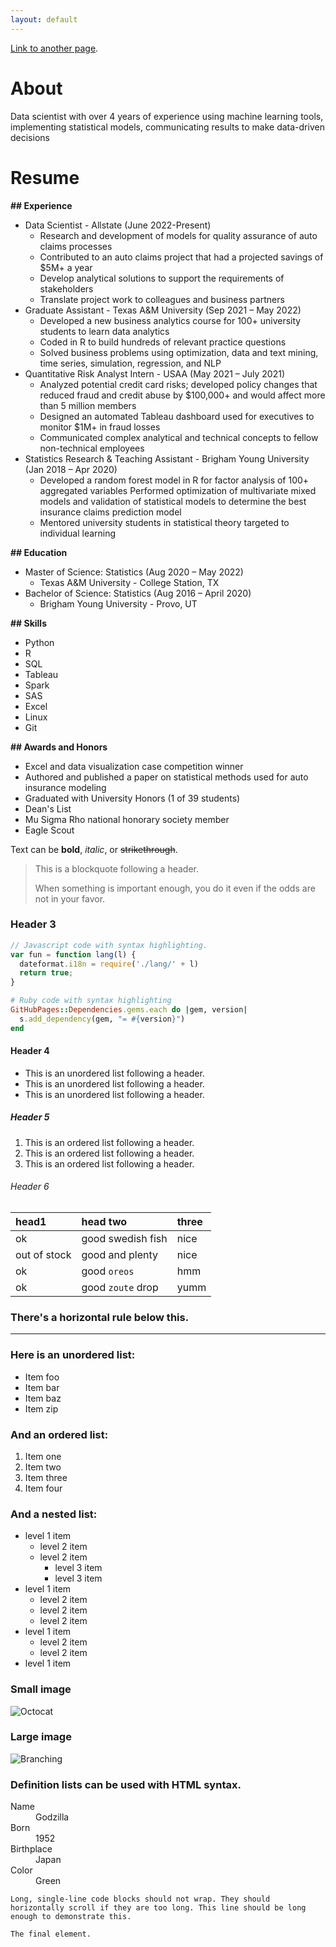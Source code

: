 ```yaml
---
layout: default
---
```


[Link to another page]([./another-page.html](https://github.com/jason-the-data-scientist/project_examples)).


# About

Data scientist with over 4 years of experience using machine learning tools, implementing statistical models, communicating results to make data-driven decisions

# Resume
**## Experience**
* Data Scientist - Allstate (June 2022-Present)
  * Research and development of models for quality assurance of auto claims processes
  * Contributed to an auto claims project that had a projected savings of $5M+ a year
  * Develop analytical solutions to support the requirements of stakeholders
  * Translate project work to colleagues and business partners
* Graduate Assistant - Texas A&M University (Sep 2021 – May 2022)
  * Developed a new business analytics course for 100+ university students to learn data analytics
  * Coded in R to build hundreds of relevant practice questions
  * Solved business problems using optimization, data and text mining, time series, simulation, regression, and NLP
* Quantitative Risk Analyst Intern - USAA (May 2021 – July 2021)
  * Analyzed potential credit card risks; developed policy changes that reduced fraud and credit abuse by $100,000+ and would affect more than 5 million members
  * Designed an automated Tableau dashboard used for executives to monitor $1M+ in fraud losses
  * Communicated complex analytical and technical concepts to fellow non-technical employees
* Statistics Research & Teaching Assistant - Brigham Young University (Jan 2018 – Apr 2020)
  * Developed a random forest model in R for factor analysis of 100+ aggregated variables 
     Performed optimization of multivariate mixed models and validation of statistical models to determine the best insurance claims prediction model 
  * Mentored university students in statistical theory targeted to individual learning


**## Education**
* Master of Science: Statistics (Aug 2020 – May 2022)
  * Texas A&M University - College Station, TX
* Bachelor of Science: Statistics (Aug 2016 – April 2020)
  * Brigham Young University - Provo, UT 


**## Skills**
* Python
* R
* SQL
* Tableau
* Spark
* SAS
* Excel
* Linux
* Git

**## Awards and Honors**
* Excel and data visualization case competition winner
* Authored and published a paper on statistical methods used for auto insurance modeling
* Graduated with University Honors (1 of 39 students)
* Dean's List
* Mu Sigma Rho national honorary society member
* Eagle Scout



Text can be **bold**, _italic_, or ~~strikethrough~~.


> This is a blockquote following a header.
>
> When something is important enough, you do it even if the odds are not in your favor.

### Header 3

```js
// Javascript code with syntax highlighting.
var fun = function lang(l) {
  dateformat.i18n = require('./lang/' + l)
  return true;
}
```

```ruby
# Ruby code with syntax highlighting
GitHubPages::Dependencies.gems.each do |gem, version|
  s.add_dependency(gem, "= #{version}")
end
```

#### Header 4

*   This is an unordered list following a header.
*   This is an unordered list following a header.
*   This is an unordered list following a header.

##### Header 5

1.  This is an ordered list following a header.
2.  This is an ordered list following a header.
3.  This is an ordered list following a header.

###### Header 6

| head1        | head two          | three |
|:-------------|:------------------|:------|
| ok           | good swedish fish | nice  |
| out of stock | good and plenty   | nice  |
| ok           | good `oreos`      | hmm   |
| ok           | good `zoute` drop | yumm  |

### There's a horizontal rule below this.

* * *

### Here is an unordered list:

*   Item foo
*   Item bar
*   Item baz
*   Item zip

### And an ordered list:

1.  Item one
1.  Item two
1.  Item three
1.  Item four

### And a nested list:

- level 1 item
  - level 2 item
  - level 2 item
    - level 3 item
    - level 3 item
- level 1 item
  - level 2 item
  - level 2 item
  - level 2 item
- level 1 item
  - level 2 item
  - level 2 item
- level 1 item

### Small image

![Octocat](https://github.githubassets.com/images/icons/emoji/octocat.png)

### Large image

![Branching](https://guides.github.com/activities/hello-world/branching.png)


### Definition lists can be used with HTML syntax.

<dl>
<dt>Name</dt>
<dd>Godzilla</dd>
<dt>Born</dt>
<dd>1952</dd>
<dt>Birthplace</dt>
<dd>Japan</dd>
<dt>Color</dt>
<dd>Green</dd>
</dl>

```
Long, single-line code blocks should not wrap. They should horizontally scroll if they are too long. This line should be long enough to demonstrate this.
```

```
The final element.
```
